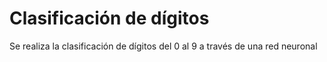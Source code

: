 # Clasificación de dígitos
Se realiza la clasificación de dígitos del 0 al 9 a través de una red neuronal
